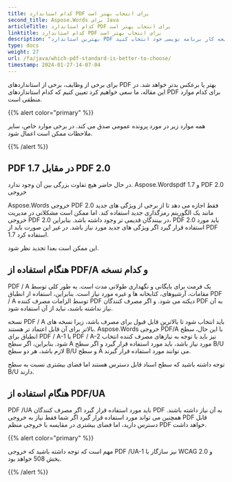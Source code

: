 ```yaml
---
title: کدام استاندارد PDF برای انتخاب بهتر است
second_title: Aspose.Words برای Java
articleTitle: کدام استاندارد PDF برای انتخاب بهتر است
linktitle: کدام استاندارد PDF برای انتخاب بهتر است
description: "بهترین استاندارد PDF را برای صادرات نتیجه کار برنامه نویسی خود انتخاب کنید Java... کدام استاندارد PDF بهتر است - 1.7، PDF 2.0، PDF/A-1، PDF/A-2 یا PDF/UA."
type: docs
weight: 27
url: /fa/java/which-pdf-standard-is-better-to-choose/
timestamp: 2024-01-27-14-07-04
---
```


برای برخی از وظایف، برخی از استانداردهای PDF بهتر یا برعکس بدتر خواهد شد. در این مقاله، ما سعی خواهیم کرد تعیین کنیم که کدام استانداردهای PDF برای کدام موارد منطقی است.

{{% alert color="primary" %}}

همه موارد زیر در مورد پرونده عمومی صدق می کند. در برخی موارد خاص، سایر ملاحظات ممکن است اعمال شود.

{{% /alert %}}

## PDF 1.7 در مقابل PDF 2.0

در حال حاضر هیچ تفاوت بزرگی بین آن وجود ندارد. Aspose.Wordspdf 1.7 و PDF 2.0 خروجی

Aspose.Words خروجی PDF 2.0 فقط اجازه می دهد تا از برخی از ویژگی های جدید مانند یک الگوریتم رمزگذاری جدید استفاده کند. اما ممکن است مشکلاتی در مدیریت خروجی PDF 2.0 در بینندگان قدیمی تر وجود داشته باشد. بنابراین، PDF 2.0 باید مورد استفاده قرار گیرد اگر ویژگی های جدید مورد نیاز باشد. در غیر این صورت باید از PDF 1.7 استفاده کرد.

این ممکن است بعدا تجدید نظر شود.

## هنگام استفاده از PDF/A و کدام نسخه

PDF / A یک فرمت برای بایگانی و نگهداری طولانی مدت است. به طور کلی توسط مقامات، آرشیوهای، کتابخانه ها و غیره مورد نیاز است. بنابراین، استفاده از انطباق PDF / A توسط الزامات مصرف کننده PDF دیکته می شود. و اگر مصرف کنندگان PDF به آن نیاز نداشته باشند، نباید از آن استفاده شود.

نسخه PDF / A باید انتخاب شود تا بالاترین قابل قبول برای مصرف باشد، زیرا نسخه های بالاتر برای آن قابل اعتماد تر هستند. Aspose.Words خروجی PDF/A با این حال، سطح انطباق برای PDF / A-1 یا PDF / A-2 نیز باید با توجه به نیازهای مصرف کننده انتخاب شود. بنابراین، اگر سطح A مورد نیاز باشد، باید مورد استفاده قرار گیرد و اگر سطح B/U لازم باشد، هر دو سطح B/U و سطح A می توانند مورد استفاده قرار گیرند.

توجه داشته باشید که سطح اسناد قابل دسترس هستند اما فضای بیشتری نسبت به سطح B/U دارند.

## هنگام استفاده از PDF/UA

PDF /UA باید مورد استفاده قرار گیرد اگر مصرف کنندگان PDF به آن نیاز داشته باشند. همچنین می تواند مورد استفاده قرار گیرد اگر شما فقط نیاز به خروجی PDF قابل دسترس دارید، اما فضای بیشتری در مقایسه با خروجی منظم PDF خواهد داشت.

{{% alert color="primary" %}}

مهم است که توجه داشته باشید که خروجی PDF /UA-1 نیز سازگار با WCAG 2.0 و بخش 508 خواهد بود.

{{% /alert %}}
